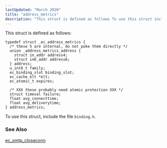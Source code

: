 ```yaml
---
lastUpdated: "March 2020"
title: "address_metrics"
description: "This struct is defined as follows To use this struct include the file binding h ec smtp closeconn..."
---
```


This struct is defined as follows:

```
typedef struct _ec_address_metrics {
  /* these 5 are internal, do not poke them directly */
  union _address_metrics_address {
    struct in_addr address4;
    struct in6_addr address6;
  } address;
  u_int8_t family;
  ec_binding_slot binding_slot;
  ec_cache_elt *elt;
  ec_atomic_t expires;

  /* XXX these probably need atomic protection XXX */
  struct timeval failure;
  float avg_connecttime;
  float avg_deliverytime;
} address_metrics;
```

To use this struct, include the file `binding.h`.

### <a name="idp39853664"></a> See Also

[ec_smtp_closeconn](/momentum/3/3-api/apis-ec-smtp-closeconn)